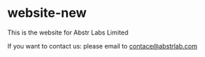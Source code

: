 # website-new

This is the website for Abstr Labs Limited

If you want to contact us: please email to contace@abstrlab.com
